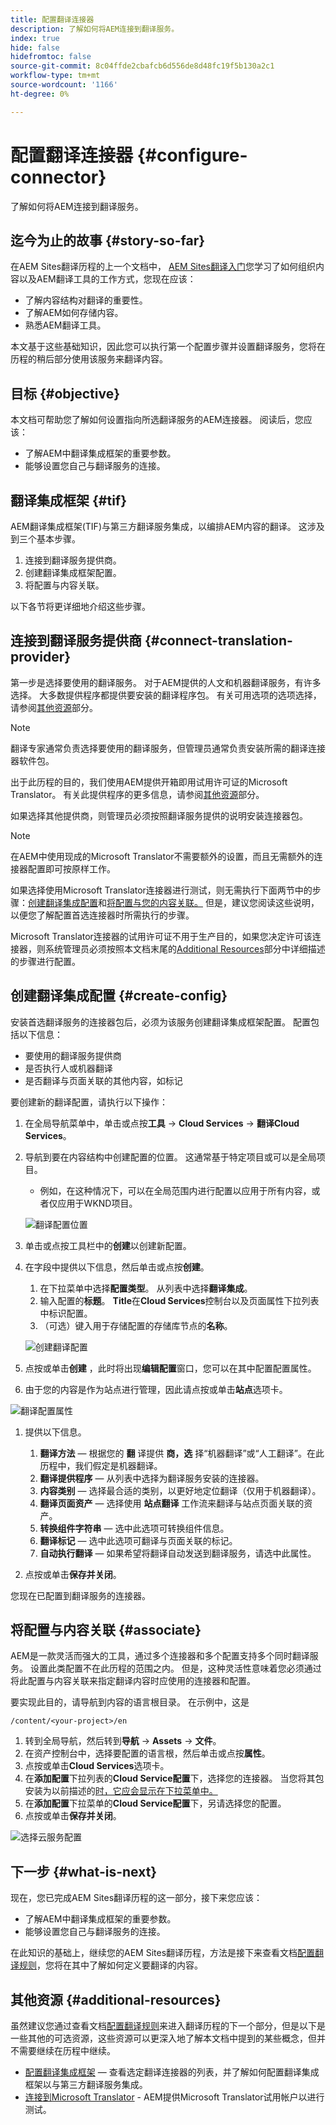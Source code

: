 ```yaml
---
title: 配置翻译连接器
description: 了解如何将AEM连接到翻译服务。
index: true
hide: false
hidefromtoc: false
source-git-commit: 8c04ffde2cbafcb6d556de8d48fc19f5b130a2c1
workflow-type: tm+mt
source-wordcount: '1166'
ht-degree: 0%

---
```



# 配置翻译连接器 {#configure-connector}

了解如何将AEM连接到翻译服务。

## 迄今为止的故事 {#story-so-far}

在AEM Sites翻译历程的上一个文档中， [AEM Sites翻译入门](learn-about.md)您学习了如何组织内容以及AEM翻译工具的工作方式，您现在应该：

* 了解内容结构对翻译的重要性。
* 了解AEM如何存储内容。
* 熟悉AEM翻译工具。

本文基于这些基础知识，因此您可以执行第一个配置步骤并设置翻译服务，您将在历程的稍后部分使用该服务来翻译内容。

## 目标 {#objective}

本文档可帮助您了解如何设置指向所选翻译服务的AEM连接器。 阅读后，您应该：

* 了解AEM中翻译集成框架的重要参数。
* 能够设置您自己与翻译服务的连接。

## 翻译集成框架 {#tif}

AEM翻译集成框架(TIF)与第三方翻译服务集成，以编排AEM内容的翻译。 这涉及到三个基本步骤。

1. 连接到翻译服务提供商。
1. 创建翻译集成框架配置。
1. 将配置与内容关联。

以下各节将更详细地介绍这些步骤。

## 连接到翻译服务提供商 {#connect-translation-provider}

第一步是选择要使用的翻译服务。 对于AEM提供的人文和机器翻译服务，有许多选择。 大多数提供程序都提供要安装的翻译程序包。 有关可用选项的选项选择，请参阅[其他资源](#additional-resources)部分。

>[!NOTE]
>
>翻译专家通常负责选择要使用的翻译服务，但管理员通常负责安装所需的翻译连接器软件包。

出于此历程的目的，我们使用AEM提供开箱即用试用许可证的Microsoft Translator。 有关此提供程序的更多信息，请参阅[其他资源](#additional-resources)部分。

如果选择其他提供商，则管理员必须按照翻译服务提供的说明安装连接器包。

>[!NOTE]
>
>在AEM中使用现成的Microsoft Translator不需要额外的设置，而且无需额外的连接器配置即可按原样工作。
>
>如果选择使用Microsoft Translator连接器进行测试，则无需执行下面两节中的步骤：[创建翻译集成配置](#create-config)和[将配置与您的内容关联。](#associate) 但是，建议您阅读这些说明，以便您了解配置首选连接器时所需执行的步骤。
>
>Microsoft Translator连接器的试用许可证不用于生产目的，如果您决定许可该连接器，则系统管理员必须按照本文档末尾的[Additional Resources](#additional-resources)部分中详细描述的步骤进行配置。

## 创建翻译集成配置 {#create-config}

安装首选翻译服务的连接器包后，必须为该服务创建翻译集成框架配置。 配置包括以下信息：

* 要使用的翻译服务提供商
* 是否执行人或机器翻译
* 是否翻译与页面关联的其他内容，如标记

要创建新的翻译配置，请执行以下操作：

1. 在全局导航菜单中，单击或点按&#x200B;**工具** -> **Cloud Services** -> **翻译Cloud Services**。
1. 导航到要在内容结构中创建配置的位置。 这通常基于特定项目或可以是全局项目。
   * 例如，在这种情况下，可以在全局范围内进行配置以应用于所有内容，或者仅应用于WKND项目。

   ![翻译配置位置](assets/translation-configuration-location.png)

1. 单击或点按工具栏中的&#x200B;**创建**&#x200B;以创建新配置。
1. 在字段中提供以下信息，然后单击或点按&#x200B;**创建**。
   1. 在下拉菜单中选择&#x200B;**配置类型**。 从列表中选择&#x200B;**翻译集成**。
   1. 输入配置的&#x200B;**标题**。 **Title**&#x200B;在&#x200B;**Cloud Services**&#x200B;控制台以及页面属性下拉列表中标识配置。
   1. （可选）键入用于存储配置的存储库节点的&#x200B;**名称**。

   ![创建翻译配置](assets/create-translation-configuration.png)

1. 点按或单击&#x200B;**创建** ，此时将出现&#x200B;**编辑配置**&#x200B;窗口，您可以在其中配置配置属性。

1. 由于您的内容是作为站点进行管理，因此请点按或单击&#x200B;**站点**&#x200B;选项卡。

![翻译配置属性](assets/translation-configuration.png)

1. 提供以下信息。

   1. **翻译方法**  — 根据您的 **翻** 译提供 **商，选** 择“机器翻译”或“人工翻译”。在此历程中，我们假定是机器翻译。
   1. **翻译提供程序**  — 从列表中选择为翻译服务安装的连接器。
   1. **内容类别**  — 选择最合适的类别，以更好地定位翻译（仅用于机器翻译）。
   1. **翻译页面资产**  — 选择使用 **站点翻译** 工作流来翻译与站点页面关联的资产。
   1. **转换组件字符串**  — 选中此选项可转换组件信息。
   1. **翻译标记**  — 选中此选项可翻译与页面关联的标记。
   1. **自动执行翻译**  — 如果希望将翻译自动发送到翻译服务，请选中此属性。

1. 点按或单击&#x200B;**保存并关闭**。

您现在已配置到翻译服务的连接器。

## 将配置与内容关联 {#associate}

AEM是一款灵活而强大的工具，通过多个连接器和多个配置支持多个同时翻译服务。 设置此类配置不在此历程的范围之内。 但是，这种灵活性意味着您必须通过将此配置与内容关联来指定翻译内容时应使用的连接器和配置。

要实现此目的，请导航到内容的语言根目录。 在示例中，这是

```text
/content/<your-project>/en
```

1. 转到全局导航，然后转到&#x200B;**导航** -> **Assets** -> **文件**。
1. 在资产控制台中，选择要配置的语言根，然后单击或点按&#x200B;**属性**。
1. 点按或单击&#x200B;**Cloud Services**&#x200B;选项卡。
1. 在&#x200B;**添加配置**&#x200B;下拉列表的&#x200B;**Cloud Service配置**&#x200B;下，选择您的连接器。 当您将其包安装为以前描述的[时，它应会显示在下拉菜单中。](#connect-translation-provider)
1. 在&#x200B;**添加配置**&#x200B;下拉菜单的&#x200B;**Cloud Service配置**&#x200B;下，另请选择您的配置。
1. 点按或单击&#x200B;**保存并关闭**。

![选择云服务配置](assets/select-cloud-service-configurations.png)

## 下一步 {#what-is-next}

现在，您已完成AEM Sites翻译历程的这一部分，接下来您应该：

* 了解AEM中翻译集成框架的重要参数。
* 能够设置您自己与翻译服务的连接。

在此知识的基础上，继续您的AEM Sites翻译历程，方法是接下来查看文档[配置翻译规则](translation-rules.md)，您将在其中了解如何定义要翻译的内容。

## 其他资源 {#additional-resources}

虽然建议您通过查看文档[配置翻译规则](translation-rules.md)来进入翻译历程的下一个部分，但是以下是一些其他的可选资源，这些资源可以更深入地了解本文档中提到的某些概念，但并不需要继续在历程中继续。

* [配置翻译集成框架](/help/sites-cloud/administering/translation/integration-framework.md)  — 查看选定翻译连接器的列表，并了解如何配置翻译集成框架以与第三方翻译服务集成。
* [连接到Microsoft Translator](/help/sites-cloud/administering/translation/connect-ms-translator.md)  - AEM提供Microsoft Translator试用帐户以进行测试。
